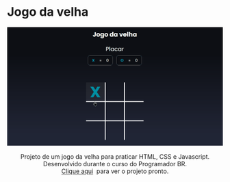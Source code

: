 # Jogo da velha

<p align="center">
<img width="700px" src="https://github.com/Timoteo0/jogo-da-velha/blob/main/jogo-da-velha.gif">
<p/>

<p align="center">Projeto de um jogo da velha para praticar HTML, CSS e Javascript.<br>
Desenvolvido durante o curso do Programador BR.<br>
<a href="https://timoteo0.github.io/jogo-da-velha/">Clique aqui</a>  para ver o projeto pronto.
<p/>

